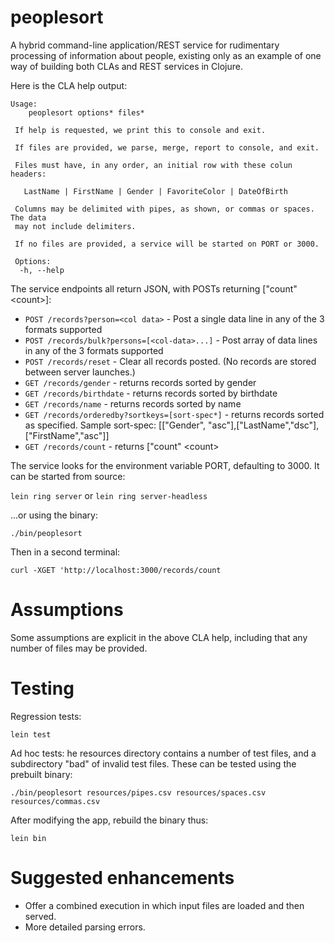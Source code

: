 # peoplesort

A hybrid command-line application/REST service for rudimentary processing of information about people, existing only as an example of one way of building both CLAs and REST services in Clojure.

Here is the CLA help output:

    Usage:
        peoplesort options* files*

     If help is requested, we print this to console and exit.

     If files are provided, we parse, merge, report to console, and exit.

     Files must have, in any order, an initial row with these colun headers:

       LastName | FirstName | Gender | FavoriteColor | DateOfBirth

     Columns may be delimited with pipes, as shown, or commas or spaces. The data
     may not include delimiters.

     If no files are provided, a service will be started on PORT or 3000.

     Options:
      -h, --help 

The service endpoints all return JSON, with POSTs returning ["count" \<count\>]:

* `POST /records?person=<col data>` - Post a single data line in any of the 3 formats supported
* `POST /records/bulk?persons=[<col-data>...]` - Post array of data lines in any of the 3 formats supported
* `POST /records/reset` - Clear all records posted. (No records are stored between server launches.)
* `GET /records/gender` - returns records sorted by gender
* `GET /records/birthdate` - returns records sorted by birthdate
* `GET /records/name` - returns records sorted by name
* `GET /records/orderedby?sortkeys=[sort-spec*]` - returns records sorted as specified. Sample sort-spec:
     [["Gender", "asc"],["LastName","dsc"],["FirstName\","asc"]]
* `GET /records/count` - returns ["count" \<count\>

The service looks for the environment variable PORT, defaulting to 3000. It can be started from source:

`lein ring server` or `lein ring server-headless`

...or using the binary:

`./bin/peoplesort`

Then in a second terminal:

`curl -XGET 'http://localhost:3000/records/count`

# Assumptions
Some assumptions are explicit in the above CLA help, including that any number of files may be provided.

# Testing
Regression tests:

   `lein test`

Ad hoc tests: he resources directory contains a number of test files, and a subdirectory "bad" of invalid test files. These can be tested using the prebuilt binary:

  `./bin/peoplesort resources/pipes.csv resources/spaces.csv resources/commas.csv`
  
 After modifying the app, rebuild the binary thus:
 
   `lein bin`
   
 # Suggested enhancements
 * Offer a combined execution in which input files are loaded and then served.
 * More detailed parsing errors.
